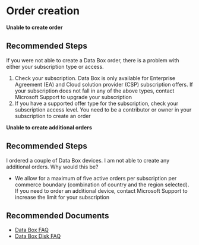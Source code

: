 
<properties
	pageTitle="Order creation"
	description="Learn how to resolve the order created related issues"
	service="microsoft.databox.jobs"
	resource=""
	authors="sunilrsanjeev"
	ms.author="sunir"
	displayOrder=""
	selfHelpType="generic"
	supportTopicIds="32639192,32639213"
	resourceTags=""
	productPesIds="16505"
	cloudEnvironments="public,fairfax"
	articleId="32639186"
/>

# Order creation

**Unable to create order**

## **Recommended Steps**

If you were not able to create a Data Box order, there is a problem with either your subscription type or access. 

1. Check your subscription. Data Box is only available for Enterprise Agreement (EA) and Cloud solution provider (CSP) subscription offers. If your subscription does not fall in any of the above types, contact Microsoft Support to upgrade your subscription
2. If you have a supported offer type for the subscription, check your subscription access level. You need to be a contributor or owner in your subscription to create an order

**Unable to create additional orders**

## **Recommended Steps**

I ordered a couple of Data Box devices. I am not able to create any additional orders. Why would this be?

* We allow for a maximum of five active orders per subscription per commerce boundary (combination of country and the region selected). If you need to order an additional device, contact Microsoft Support to increase the limit for your subscription

## **Recommended Documents**

* [Data Box FAQ](https://docs.microsoft.com/azure/databox/data-box-faq)
* [Data Box Disk FAQ](https://docs.microsoft.com/azure/databox/data-box-disk-faq)




